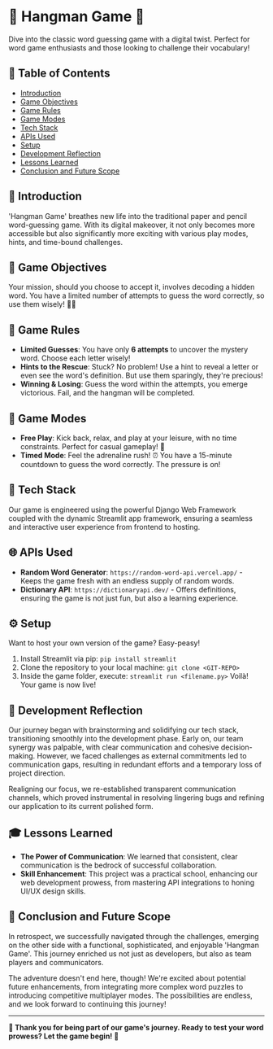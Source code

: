 # 🎲 Hangman Game 🎲

Dive into the classic word guessing game with a digital twist. Perfect for word game enthusiasts and those looking to challenge their vocabulary!

## 📜 Table of Contents

- [Introduction](#introduction)
- [Game Objectives](#game-objectives)
- [Game Rules](#game-rules)
- [Game Modes](#game-modes)
- [Tech Stack](#tech-stack)
- [APIs Used](#apis-used)
- [Setup](#setup)
- [Development Reflection](#development-reflection)
- [Lessons Learned](#lessons-learned)
- [Conclusion and Future Scope](#conclusion-and-future-scope)

## 🌟 Introduction

'Hangman Game' breathes new life into the traditional paper and pencil word-guessing game. With its digital makeover, it not only becomes more accessible but also significantly more exciting with various play modes, hints, and time-bound challenges.

## 🎯 Game Objectives

Your mission, should you choose to accept it, involves decoding a hidden word. You have a limited number of attempts to guess the word correctly, so use them wisely! 🕵️‍♂️

## 📏 Game Rules

- **Limited Guesses**: You have only **6 attempts** to uncover the mystery word. Choose each letter wisely!
- **Hints to the Rescue**: Stuck? No problem! Use a hint to reveal a letter or even see the word's definition. But use them sparingly, they're precious!
- **Winning & Losing**: Guess the word within the attempts, you emerge victorious. Fail, and the hangman will be completed.

## 🚀 Game Modes

- **Free Play**: Kick back, relax, and play at your leisure, with no time constraints. Perfect for casual gameplay! 🍹
- **Timed Mode**: Feel the adrenaline rush! ⏰ You have a 15-minute countdown to guess the word correctly. The pressure is on!

## 🔧 Tech Stack

Our game is engineered using the powerful Django Web Framework coupled with the dynamic Streamlit app framework, ensuring a seamless and interactive user experience from frontend to hosting.

## 🌐 APIs Used

- **Random Word Generator**: `https://random-word-api.vercel.app/` - Keeps the game fresh with an endless supply of random words.
- **Dictionary API**: `https://dictionaryapi.dev/` - Offers definitions, ensuring the game is not just fun, but also a learning experience.

## ⚙ Setup

Want to host your own version of the game? Easy-peasy!

1. Install Streamlit via pip: `pip install streamlit`
2. Clone the repository to your local machine: `git clone <GIT-REPO>` 
3. Inside the game folder, execute: `streamlit run <filename.py>` 
Voilà! Your game is now live!

## 💭 Development Reflection

Our journey began with brainstorming and solidifying our tech stack, transitioning smoothly into the development phase. Early on, our team synergy was palpable, with clear communication and cohesive decision-making. However, we faced challenges as external commitments led to communication gaps, resulting in redundant efforts and a temporary loss of project direction.

Realigning our focus, we re-established transparent communication channels, which proved instrumental in resolving lingering bugs and refining our application to its current polished form.

## 🎓 Lessons Learned

- **The Power of Communication**: We learned that consistent, clear communication is the bedrock of successful collaboration.
- **Skill Enhancement**: This project was a practical school, enhancing our web development prowess, from mastering API integrations to honing UI/UX design skills.

## 🥂 Conclusion and Future Scope

In retrospect, we successfully navigated through the challenges, emerging on the other side with a functional, sophisticated, and enjoyable 'Hangman Game'. This journey enriched us not just as developers, but also as team players and communicators.

The adventure doesn't end here, though! We're excited about potential future enhancements, from integrating more complex word puzzles to introducing competitive multiplayer modes. The possibilities are endless, and we look forward to continuing this journey!

---

**👏 Thank you for being part of our game's journey. Ready to test your word prowess? Let the game begin! 🎉**
